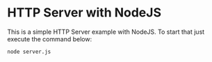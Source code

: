 # HTTP Server with NodeJS

This is a simple HTTP Server example with NodeJS. To start that just execute the command below:

```
node server.js
```
